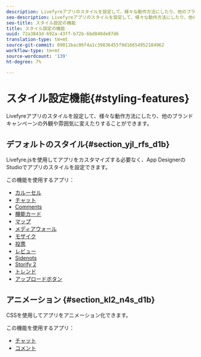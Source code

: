 ```yaml
---
description: Livefyreアプリのスタイルを設定して、様々な動作方法にしたり、他のブランドキャンペーンの外観や雰囲気に変えたりすることができます。
seo-description: Livefyreアプリのスタイルを設定して、様々な動作方法にしたり、他のブランドキャンペーンの外観や雰囲気に変えたりすることができます。
seo-title: スタイル設定の機能
title: スタイル設定の機能
uuid: 72a3843d-692a-43ff-b72b-6bd840de87d6
translation-type: tm+mt
source-git-commit: 09011bac06f4a1c39836455f9d16654952184962
workflow-type: tm+mt
source-wordcount: '139'
ht-degree: 7%

---
```



# スタイル設定機能{#styling-features}

Livefyreアプリのスタイルを設定して、様々な動作方法にしたり、他のブランドキャンペーンの外観や雰囲気に変えたりすることができます。

## デフォルトのスタイル{#section_yjl_rfs_d1b}

Livefyre.jsを使用してアプリをカスタマイズする必要なく、App DesignerのStudioでアプリのスタイルを設定できます。

この機能を使用するアプリ：

* [カルーセル](/help/using/c-about-apps/c-carousel-app/c-carousel-app.md#c_carousel_app)
* [チャット](/help/using/c-about-apps/c-chat-app/c-chat-app.md#c_chat_app)
* [Comments](/help/using/c-about-apps/c-comments/c-comments.md)
* [機能カード](/help/using/c-about-apps/c-feature-card-app/c-feature-card-app.md#c_feature_card_app)
* [マップ](/help/using/c-about-apps/c-map-app/c-map-app.md#c_map_app)
* [メディアウォール](/help/using/c-about-apps/c-media-wall-app/c-media-wall-app.md#c_media_wall_app)
* [モザイク](/help/using/c-about-apps/c-mosaic-app/c-mosaic-app.md#c_mosaic_app)
* [投票](/help/using/c-about-apps/c-polls-app/c-polls-app.md#c_polls_app)
* [レビュー](/help/using/c-about-apps/c-reviews-app/c-reviews-app.md#c_reviews_app)
* [Sidenots](/help/using/c-about-apps/c-sidenotes-app/c-sidenotes-app.md#c_sidenotes_app)
* [Storify 2](/help/using/c-about-apps/c-storify2/c-storify2.md#c_storify2)
* [トレンド](/help/using/c-about-apps/c-trending-app/c-trending-app.md#c_trending_app)
* [アップロードボタン](/help/using/c-about-apps/c-upload-button-app/c-upload-button-app.md#c_upload_button_app)

## アニメーション {#section_kl2_n4s_d1b}

CSSを使用してアプリをアニメーション化できます。

この機能を使用するアプリ：

* [チャット](/help/using/c-about-apps/c-chat-app/c-chat-app.md#c_chat_app)
* [コメント](/help/using/c-about-apps/c-comments/c-comments.md)

